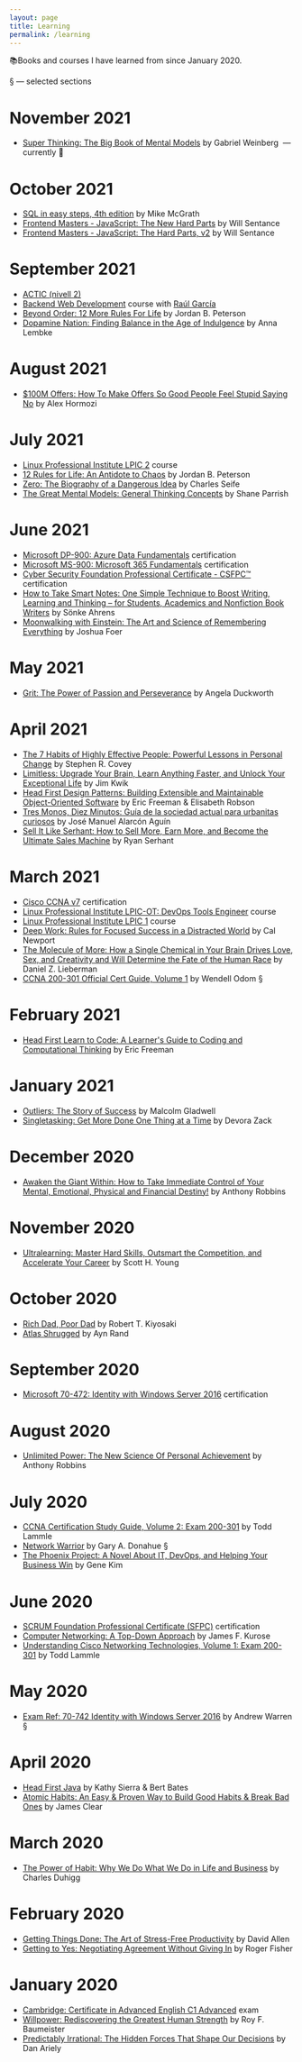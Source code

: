 ```yaml
---
layout: page
title: Learning
permalink: /learning
---
```


📚Books and courses I have learned from since January 2020.

§ ― selected sections

# November 2021
* <a href="https://www.goodreads.com/book/show/41181911-super-thinking">Super Thinking: The Big Book of Mental Models</a> by Gabriel Weinberg  ―  currently 📖

# October 2021

* <a href="https://www.goodreads.com/book/show/56255902-sql-in-easy-steps-4th-edition">SQL in easy steps, 4th edition</a> by Mike McGrath
* <a href="https://frontendmasters.com/courses/javascript-new-hard-parts/">Frontend Masters - JavaScript: The New Hard Parts</a> by Will Sentance
* <a href="https://frontendmasters.com/courses/javascript-hard-parts-v2/">Frontend Masters - JavaScript: The Hard Parts, v2</a> by Will Sentance

# September 2021

* <a href="https://www.dropbox.com/s/amp1dgle90mve2l/certificat-ACTIC.pdf?">ACTIC (nivell 2)</a> 
* <a href="https://serveiocupacio.gencat.cat/web/.content/01_soc/centres-dinnovacio-i-formacio-ocupacional-cifo/CIFO-de-Barcelona-La-Violeta/Oferta-formativa-CIFO-Violeta/Fitxes-CIFO-Violeta-2021/Fitxes-Especialitats/IFCD54FitxaWebDesenvolupamentWebBackEnd.pdf">Backend Web Development</a> course with <a href="https://www.linkedin.com/in/raulgarcia-profesor/">Raúl García</a>
* <a href="https://www.goodreads.com/book/show/56019043-beyond-order">Beyond Order: 12 More Rules For Life</a> by Jordan B. Peterson
* <a href="https://www.goodreads.com/book/show/55723020-dopamine-nation">Dopamine Nation: Finding Balance in the Age of Indulgence</a> by Anna Lembke

# August 2021

* <a href="https://www.goodreads.com/book/show/58612786-100m-offers">$100M Offers: How To Make Offers So Good People Feel Stupid Saying No</a> by Alex Hormozi

# July 2021

* <a href="https://www.dropbox.com/s/ana7se8uyyk6dxp/Diploma%20aprovechamiento%20LPIC-2%20-%20Dan%20Marius%20Dumitrescu.pdf?dl=0">Linux Professional Institute LPIC 2</a> course
* <a href="https://www.goodreads.com/book/show/30257963-12-rules-for-life">12 Rules for Life: An Antidote to Chaos</a> by Jordan B. Peterson
* <a href="https://www.goodreads.com/book/show/329336.Zero">Zero: The Biography of a Dangerous Idea</a> by Charles Seife
* <a href="https://www.goodreads.com/book/show/44245196-the-great-mental-models">The Great Mental Models: General Thinking Concepts</a> by Shane Parrish

# June 2021

* <a href="https://www.credly.com/badges/fdff0b64-d194-4c9f-b0e6-525fbaa8a1d1">Microsoft DP-900: Azure Data Fundamentals</a> certification
* <a href="https://www.dropbox.com/s/ymztlv0ep0brany/diploma-MS-900-Microsoft-365-Fundamentals.pdf?dl=0">Microsoft MS-900: Microsoft 365 Fundamentals</a> certification
* <a href="https://www.credly.com/badges/a93be11d-2c0e-4871-9009-268656ee91d5">Cyber Security Foundation Professional Certificate - CSFPC™</a> certification
* <a href="https://www.goodreads.com/book/show/34507927-how-to-take-smart-notes">How to Take Smart Notes: One Simple Technique to Boost Writing, Learning and Thinking – for Students, Academics and Nonfiction Book Writers</a> by Sönke Ahrens
* <a href="https://www.goodreads.com/book/show/6346975-moonwalking-with-einstein">Moonwalking with Einstein: The Art and Science of Remembering Everything</a> by Joshua Foer

# May 2021

* <a href="https://www.goodreads.com/book/show/27213329-grit">Grit: The Power of Passion and Perseverance</a> by Angela Duckworth

# April 2021

* <a href="https://www.goodreads.com/book/show/36072.The_7_Habits_of_Highly_Effective_People">The 7 Habits of Highly Effective People: Powerful Lessons in Personal Change</a> by Stephen R. Covey
* <a href="https://www.goodreads.com/book/show/49994260-limitless">Limitless: Upgrade Your Brain, Learn Anything Faster, and Unlock Your Exceptional Life</a> by Jim Kwik
* <a href="https://www.goodreads.com/book/show/56083609-head-first-design-patterns">Head First Design Patterns: Building Extensible and Maintainable Object-Oriented Software</a> by Eric Freeman & Elisabeth Robson
* <a href="https://www.goodreads.com/book/show/31364088-tres-monos-diez-minutos">Tres Monos, Diez Minutos: Guía de la sociedad actual para urbanitas curiosos</a> by José Manuel Alarcón Aguín
* <a href="https://www.goodreads.com/book/show/38901678-sell-it-like-serhant">Sell It Like Serhant: How to Sell More, Earn More, and Become the Ultimate Sales Machine</a> by Ryan Serhant

# March 2021

* <a href="https://www.credly.com/badges/53142ba6-ea7c-4de5-99c5-8b238786a997">Cisco CCNA v7</a> certification
* <a href="https://www.dropbox.com/s/q0cn5oimrtgge39/Diploma%20DevOPS-%20Dan%20Marius.pdf?dl=0">Linux Professional Institute LPIC-OT: DevOps Tools Engineer</a> course
* <a href="https://www.dropbox.com/s/mudkts8mchsr4ip/Diploma%20LPIC1%20-%20Dan%20Marius%20Dumitrescu.pdf?dl=0">Linux Professional Institute LPIC 1</a> course
* <a href="https://www.goodreads.com/book/show/25744928-deep-work">Deep Work: Rules for Focused Success in a Distracted World</a> by Cal Newport
* <a href="https://www.goodreads.com/book/show/38728977-the-molecule-of-more">The Molecule of More: How a Single Chemical in Your Brain Drives Love, Sex, and Creativity and Will Determine the Fate of the Human Race</a> by Daniel Z. Lieberman 
* <a href="https://www.goodreads.com/book/show/49906089-ccna-200-301-official-cert-guide-volume-1">CCNA 200-301 Official Cert Guide, Volume 1</a> by Wendell Odom §

# February 2021

* <a href="https://www.goodreads.com/book/show/35355002-head-first-learn-to-code">Head First Learn to Code: A Learner's Guide to Coding and Computational Thinking</a> by Eric Freeman

# January 2021

* <a href="https://www.goodreads.com/book/show/3228917-outliers">Outliers: The Story of Success</a> by Malcolm Gladwell
* <a href="https://www.goodreads.com/book/show/22632368-singletasking">Singletasking: Get More Done One Thing at a Time</a> by Devora Zack

# December 2020

* <a href="https://www.goodreads.com/book/show/180116.Awaken_the_Giant_Within">Awaken the Giant Within: How to Take Immediate Control of Your Mental, Emotional, Physical and Financial Destiny!</a> by Anthony Robbins

# November 2020

* <a href="https://www.goodreads.com/book/show/44770129-ultralearning">Ultralearning: Master Hard Skills, Outsmart the Competition, and Accelerate Your Career</a> by Scott H. Young

# October 2020

* <a href="https://www.goodreads.com/book/show/69571.Rich_Dad_Poor_Dad">Rich Dad, Poor Dad</a> by Robert T. Kiyosaki
* <a href="https://www.goodreads.com/book/show/662.Atlas_Shrugged">Atlas Shrugged</a> by Ayn Rand

# September 2020

* <a href="https://www.credly.com/badges/4569552d-c68e-43d8-873a-ecb06f45e583">Microsoft 70-472: Identity with Windows Server 2016</a> certification

# August 2020

* <a href="https://www.goodreads.com/book/show/8676.Unlimited_Power">Unlimited Power: The New Science Of Personal Achievement</a> by Anthony Robbins

# July 2020

* <a href="https://www.goodreads.com/book/show/50706065-ccna-certification-study-guide-volume-2">CCNA Certification Study Guide, Volume 2: Exam 200-301</a> by Todd Lammle
* <a href="https://www.goodreads.com/book/show/1153850.Network_Warrior">Network Warrior</a> by Gary A. Donahue §
* <a href="https://www.goodreads.com/book/show/17255186-the-phoenix-project">The Phoenix Project: A Novel About IT, DevOps, and Helping Your Business Win</a> by Gene Kim

# June 2020

* <a href="https://www.dropbox.com/s/3200a5ge7veehrc/Certificate_SCRUM.pdf?dl=0">SCRUM Foundation Professional Certificate (SFPC)</a> certification
* <a href="https://www.goodreads.com/book/show/83847.Computer_Networking">Computer Networking: A Top-Down Approach</a> by James F. Kurose
* <a href="https://www.goodreads.com/book/show/49212181-understanding-cisco-networking-technologies-volume-1">Understanding Cisco Networking Technologies, Volume 1: Exam 200-301</a> by Todd Lammle

# May 2020

* <a href="https://www.goodreads.com/book/show/34691091-exam-ref-70-742-identity-with-windows-server-2016">Exam Ref: 70-742 Identity with Windows Server 2016</a> by Andrew Warren §

# April 2020

* <a href="https://www.goodreads.com/book/show/231262.Head_First_Java">Head First Java</a> by Kathy Sierra & Bert Bates
* <a href="https://www.goodreads.com/book/show/40121378-atomic-habits">Atomic Habits: An Easy & Proven Way to Build Good Habits & Break Bad Ones</a> by James Clear

# March 2020

* <a href="https://www.goodreads.com/book/show/12609433-the-power-of-habit">The Power of Habit: Why We Do What We Do in Life and Business</a> by Charles Duhigg

# February 2020

* <a href="https://www.goodreads.com/book/show/1633.Getting_Things_Done">Getting Things Done: The Art of Stress-Free Productivity</a> by David Allen
* <a href="https://www.goodreads.com/book/show/313605.Getting_to_Yes">Getting to Yes: Negotiating Agreement Without Giving In</a> by Roger Fisher

# January 2020

* <a href="https://www.dropbox.com/s/nliathzye7ljvrd/cambridge%20c1.pdf?dl=0">Cambridge: Certificate in Advanced English C1 Advanced</a> exam
* <a href="https://www.goodreads.com/book/show/11104933-willpower">Willpower: Rediscovering the Greatest Human Strength</a> by Roy F. Baumeister
* <a href="https://www.goodreads.com/book/show/1713426.Predictably_Irrational">Predictably Irrational: The Hidden Forces That Shape Our Decisions</a> by Dan Ariely